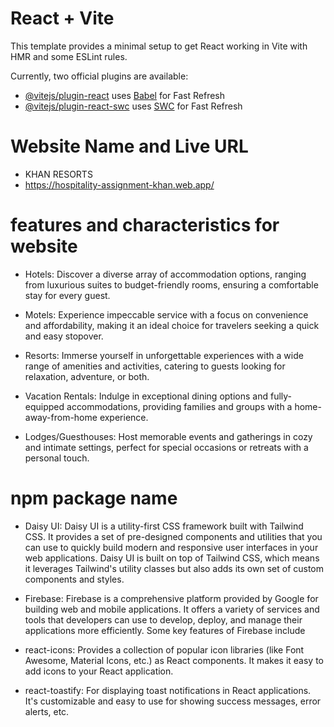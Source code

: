 # React + Vite

This template provides a minimal setup to get React working in Vite with HMR and some ESLint rules.

Currently, two official plugins are available:

- [@vitejs/plugin-react](https://github.com/vitejs/vite-plugin-react/blob/main/packages/plugin-react/README.md) uses [Babel](https://babeljs.io/) for Fast Refresh
- [@vitejs/plugin-react-swc](https://github.com/vitejs/vite-plugin-react-swc) uses [SWC](https://swc.rs/) for Fast Refresh

# Website Name and Live URL 
- KHAN RESORTS 
- https://hospitality-assignment-khan.web.app/

# features and characteristics for website 
- Hotels: Discover a diverse array of accommodation options, ranging from luxurious suites to budget-friendly rooms, ensuring a comfortable stay for every guest.

- Motels: Experience impeccable service with a focus on convenience and affordability, making it an ideal choice for travelers seeking a quick and easy stopover.

- Resorts: Immerse yourself in unforgettable experiences with a wide range of amenities and activities, catering to guests looking for relaxation, adventure, or both.

- Vacation Rentals: Indulge in exceptional dining options and fully-equipped accommodations, providing families and groups with a home-away-from-home experience.
- Lodges/Guesthouses: Host memorable events and gatherings in cozy and intimate settings, perfect for special occasions or retreats with a personal touch.

#  npm package name
- Daisy UI: Daisy UI is a utility-first CSS framework built with Tailwind CSS. It provides a set of pre-designed components and utilities that you can use to quickly build modern and responsive user interfaces in your web applications. Daisy UI is built on top of Tailwind CSS, which means it leverages Tailwind's utility classes but also adds its own set of custom components and styles.

- Firebase: Firebase is a comprehensive platform provided by Google for building web and mobile applications. It offers a variety of services and tools that developers can use to develop, deploy, and manage their applications more efficiently. Some key features of Firebase include

- react-icons: Provides a collection of popular icon libraries (like Font Awesome, Material Icons, etc.) as React components. It makes it easy to add icons to your React application.

- react-toastify: For displaying toast notifications in React applications. It's customizable and easy to use for showing success messages, error alerts, etc.

